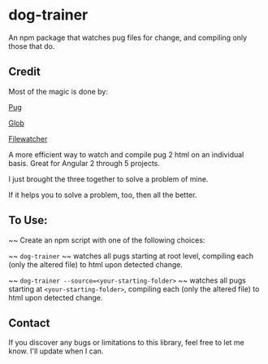 # dog-trainer
An npm package that watches pug files for change, and compiling only those that do.

## Credit
Most of the magic is done by:

[Pug](https://www.npmjs.com/package/pug)

[Glob](https://www.npmjs.com/package/glob)

[Filewatcher](https://www.npmjs.com/package/filewatcher)

A more efficient way to watch and compile pug 2 html on an individual basis. Great for Angular 2 through 5 projects.

I just brought the three together to solve a problem of mine.

If it helps you to solve a problem, too, then all the better.

## To Use:
~~ Create an npm script with one of the following choices:

~~ `dog-trainer` ~~  watches all pugs starting at root level, compiling each (only the altered file) to html upon detected change.

~~ `dog-trainer --source=<your-starting-folder>` ~~ watches all pugs starting at `<your-starting-folder>`, compiling each (only the altered file) to html upon detected change.

## Contact

If you discover any bugs or limitations to this library, feel free to let me know. I'll update when I can.